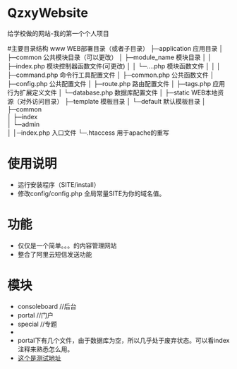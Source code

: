 # QzxyWebsite
给学校做的网站-我的第一个个人项目

#主要目录结构
www  WEB部署目录（或者子目录）
├─application           应用目录
│  ├─common             公共模块目录（可以更改）
│  ├─module_name        模块目录
│  │  ├─index.php       模块控制器函数文件(可更改)
│  │  └─....php         模块函数文件
│  │ 
│  ├─command.php        命令行工具配置文件
│  ├─common.php         公共函数文件
│  ├─config.php         公共配置文件
│  ├─route.php          路由配置文件
│  ├─tags.php           应用行为扩展定义文件
│  └─database.php       数据库配置文件
│
├─static                WEB本地资源（对外访问目录）
├─template              模板目录
│  └─default            默认模板目录
│    ├─common          
│    ├─index           
│    └─admin       
│
│─index.php          入口文件
└─.htaccess          用于apache的重写

# 使用说明
* 运行安装程序（SITE/install）
* 修改config/config.php 全局常量SITE为你的域名值。

# 功能
* 仅仅是一个简单。。。的内容管理网站
* 整合了阿里云短信发送功能

# 模块
* consoleboard //后台
* portal  //门户
* special  //专题
* 
* portal下有几个文件，由于数据库为空，所以几乎处于废弃状态。可以看index注释来熟悉怎么用。
* [这个是测试地址](http://qzxy.starsriver.club)
